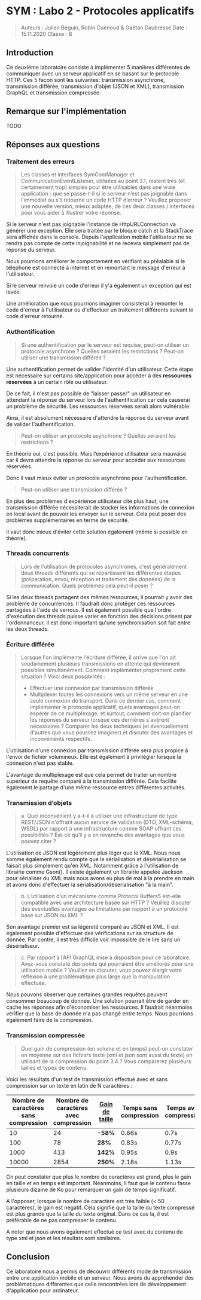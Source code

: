 # SYM : Labo 2 - Protocoles applicatifs

> Auteurs : Julien Béguin, Robin Cuénoud & Gaëtan Daubresse
> Date : 15.11.2020
> Classe : B



## Introduction

Ce deuxième laboratoire consiste à implémenter 5 manières différentes de communiquer avec un serveur applicatif en se basant sur le protocole HTTP. Ces 5 façon sont les suivantes: transmission asynchrone, transmission différée, transmission d'objet (JSON et XML), transmission GraphQL et transmission compressée.



## Remarque sur l'implémentation

TODO



## Réponses aux questions

### Traitement des erreurs

> Les classes et interfaces SymComManager et CommunicationEventListener, utilisées au point 3.1, restent très (et certainement trop) simples pour être utilisables dans une vraie application : que se passe-t-il si le serveur n’est pas joignable dans l’immédiat ou s’il retourne un code HTTP d’erreur ?
> Veuillez proposer une nouvelle version, mieux adaptée, de ces deux classes / interfaces pour vous aider à illustrer votre réponse.

Si le serveur n'est pas joignable l'instance de HttpURLConnection va générer une exception. Elle sera traitée par le bloque catch et la StackTrace sera affichée dans la console. Depuis l'application mobile l'utilisateur ne se rendra pas compte de cette injoignabilité et ne recevra simplement pas de réponse du serveur. 

Nous pourrions améliorer le comportement en vérifiant au préalable si le téléphone est connecté à internet et en remontant le message d'erreur à l'utilisateur. 

Si le serveur renvoie un code d'erreur il y'a également un exception qui est levée. 

Une amélioration que nous pourrions imaginer consisterai à remonter le code d'erreur à l'utilisateur ou d'effectuer un traitement différents suivant le code d'erreur retourné.

### Authentification

> Si une authentification par le serveur est requise, peut-on utiliser un protocole asynchrone ? Quelles seraient les restrictions ? Peut-on utiliser une transmission différée ?

Une authentification permet de valider l'identité d'un utilisateur. Cette étape est nécessaire sur certains site/application pour accéder à des **ressources réservées** à un certain rôle ou utilisateur.

De ce fait, il n'est pas possible de "laisser passer" un utilisateur en attendant la réponse du serveur lors de l'authentification car cela causerai un problème de sécurité. Les ressources réservées serait alors vulnérable.

Ainsi, il est absolument nécessaire d'attendre la réponse du serveur avant de valider l'authentification.

> Peut-on utiliser un protocole asynchrone ? Quelles seraient les restrictions ? 

En théorie oui, c'est possible. Mais l’expérience utilisateur sera mauvaise car il devra attendre la réponse du serveur pour accéder aux ressources réservées.

Donc il vaut mieux éviter un protocole asynchrone pour l'authentification.

> Peut-on utiliser une transmission différée ?

En plus des problèmes d'expérience utilisateur cité plus haut, une transmission différée nécessiterait de stocker les informations de connexion en local avant de pouvoir les envoyer sur le serveur. Cela peut poser des problèmes supplémentaires en terme de sécurité. 

Il vaut donc mieux d'éviter cette solution également (même si possible en théorie).



### Threads concurrents

> Lors de l'utilisation de protocoles asynchrones, c'est généralement deux threads différents qui se répartissent les différentes étapes (préparation, envoi, réception et traitement des données) de la communication. Quels problèmes cela peut-il poser ?

Si les deux threads partagent des mêmes ressources, il pourrait y avoir des problème de concurrences. Il faudrait donc protéger ces ressources partagées à l'aide de verrous. Il est également possible que l'ordre d'exécution des threads puisse varier en fonction des décisions prisent par l'ordonnanceur. Il est donc important qu'une synchronisation soit fait entre les deux threads. 



### Écriture différée

> Lorsque l'on implémente l'écriture différée, il arrive que l'on ait soudainement plusieurs transmissions en attente qui deviennent possibles simultanément. Comment implémenter proprement cette situation ? Voici deux possibilités :
>
> - Effectuer une connexion par transmission différée
> - Multiplexer toutes les connexions vers un même serveur en une seule connexion de transport. Dans ce dernier cas, comment implémenter le protocole applicatif, quels avantages peut-on espérer de ce multiplexage, et surtout, comment doit-on planifier les réponses du serveur
>   lorsque ces dernières s'avèrent nécessaires ? Comparer les deux techniques (et éventuellement d'autres que vous pourriez imaginer) et discuter des avantages et inconvénients respectifs.

L'utilisation d'une connexion par transmission différée sera plus propice à l'envoi de fichier volumineux. Elle est également à privilégier lorsque la connexion n'est pas stable. 

L'avantage du multiplexage est que cela permet de traiter un nombre supérieur de requête comparé à la transmission différée. Cela facilite également le partage d'une même ressource entres différentes activités. 



### Transmission d’objets

> a. Quel inconvénient y a-t-il à utiliser une infrastructure de type REST/JSON n'offrant aucun service de validation (DTD, XML-schéma, WSDL) par rapport à une infrastructure comme SOAP offrant ces possibilités ? Est-ce qu’il y a en revanche des avantages que vous pouvez citer ?

L'utilisation de JSON est légèrement plus léger que le XML. Nous nous somme également rendu compte que le sérialisation et désérialisation se faisait plus simplement qu'en XML. Notamment grâce à l'utilisation de librairie comme Gson(). Il existe également un librairie appelée Jackson pour sérialiser du XML mais nous avons eu plus de mal à la prendre en main et avons donc d'effectuer la sérialisation/déserialisation "à la main". 

> b. L’utilisation d’un mécanisme comme Protocol Buffers5 est-elle compatible avec une architecture basée sur HTTP ? Veuillez discuter des éventuelles avantages ou limitations par rapport à un protocole basé sur JSON ou XML ?

Son avantage premier est sa légèreté comparé au JSON et XML. Il est également possible d'effectuer des vérifications sur sa structure de donnée. Par contre, il est très difficile voir impossible de le lire sans un désérialiseur.  

> c. Par rapport à l’API GraphQL mise à disposition pour ce laboratoire. Avez-vous constaté des points qui pourraient être améliorés pour une utilisation mobile ? Veuillez en discuter, vous pouvez élargir votre réflexion à une problématique plus large que la manipulation effectuée.

Nous pouvons observer que certaines grandes requêtes peuvent consommer beaucoup de donnée. Une solution pourrait être de garder en cache les réponses afin d'économiser les ressources. Il faudrait néanmoins vérifier que la base de donnée n'a pas changé entre temps. Nous pourrions également faire de la compression. 

### Transmission compressée

> Quel gain de compression (en volume et en temps) peut-on constater en moyenne sur des fichiers texte (xml et json sont aussi du texte) en utilisant de la compression du point 3.4 ? Vous comparerez plusieurs tailles et types de contenu.

Voici les résultats d'un test de transmission effectué avec et sans compression sur un texte en latin de N caractères :

| Nombre de caractères sans compression | Nombre de caractères avec compression | <u>Gain de taille</u> | Temps sans compression | Temps avec compression | <u>Gain de temps</u> |
| ------------------------------------- | ------------------------------------- | --------------------- | ---------------------- | ---------------------- | -------------------- |
| 10                                    | 24                                    | **-58%**              | 0.66s                  | 0.7s                   | **-6%**              |
| 100                                   | 78                                    | **28%**               | 0.83s                  | 0.77s                  | **8%**               |
| 1000                                  | 413                                   | **142%**              | 0.95s                  | 0.9s                   | **6%**               |
| 10000                                 | 2854                                  | **250%**              | 2.18s                  | 1.13s                  | **93%**              |

On peut constater que plus le nombre de caractères est grand, plus le gain en taille et en temps est important. Néanmoins, il faut que le contenu fasse plusieurs dizaine de Ko pour remarquer un gain de temps significatif.

A l'opposer, lorsque le nombre de caractère est très faible (< 50 caractères), le gain est négatif. Cela signifie que la taille du texte compressé est plus grande que la taille du texte original. Dans ce cas la, il est préférable de ne pas compresser le contenu.

A noter que nous avons également effectué ce test avec du contenu de type xml et json et les résultats sont similaires.

## Conclusion

Ce laboratoire nous a permis de découvrir différents mode de transmission entre une application mobile et un serveur. Nous avons du appréhender des problématiques différentes que celle rencontrées lors de développement d'application pour ordinateur. 